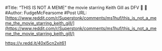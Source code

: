 #Title: “THIS IS NOT A MEME” the movie starring Keith Gill as DFV 🎥 🦍
#Author: FudgeMcFearsome
#Post URL: [https://www.reddit.com/r/Superstonk/comments/ms1huf/this_is_not_a_meme_the_movie_starring_keith_gill/](https://www.reddit.com/r/Superstonk/comments/ms1huf/this_is_not_a_meme_the_movie_starring_keith_gill/)


https://v.redd.it/40xl5cn2xit61
